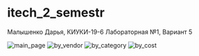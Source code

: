 # itech_2_semestr

Малышенко Дарья, КИУКИ-19-6
Лабораторная №1, Вариант 5



![main_page](https://user-images.githubusercontent.com/63034709/169668665-4fd55f5f-7a01-4a9b-b1fc-805dddb14333.png)
![by_vendor](https://user-images.githubusercontent.com/63034709/169668669-b2fe8163-6fac-4269-b0c8-1481cb61dd03.png)
![by_category](https://user-images.githubusercontent.com/63034709/169668670-46712c9d-f4b6-4e0e-8572-8d1fdca40666.png)
![by_cost](https://user-images.githubusercontent.com/63034709/169668671-2dc672ab-7377-490e-935c-db73a8f7f351.png)
